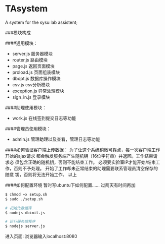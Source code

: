TAsystem
========

A system for the sysu lab assistent;

###模块构成

####通用模块：
* server.js     服务器模块
* router.js     路由模块
* page.js       返回页面模块
* proload.js    页面组装模块
* dbopt.js      数据库操作模块
* csv.js        csv分析模块
* exception.js  异常处理模块
* sign\_in.js   登录模块

####助理使用模块：
* work.js       在线签到提交日志等功能

####管理员使用模块：
* admin.js      管理助理以及查看，管理日志等功能

####如何验证客户端上传数据：
  为了让这个系统稍微可靠点，每一次客户端工作开始的ajax请求
  都会触发服务端产生随机钥（16位字符串）并返回。工作结束请求必
  须包含正确的随机钥，否则不能结束工作。
  必须要实验室IP才能开始/结束工作，否则不予处理。
  开始了工作却未正常结束的助理需要联系管理员清空保存的随意
  钥，否则将无法开始工作。
  以上

####如何配置环境
  暂时写ubuntu下如何配置……
  过两天有时间再加

````bash
$ chmod +x setup.sh
$ sudo ./setup.sh

# 初始化数据库
$ nodejs dbinit.js

# 运行服务端程序
$ nodejs server.js
````

进入页面: 浏览器输入localhost:8080
